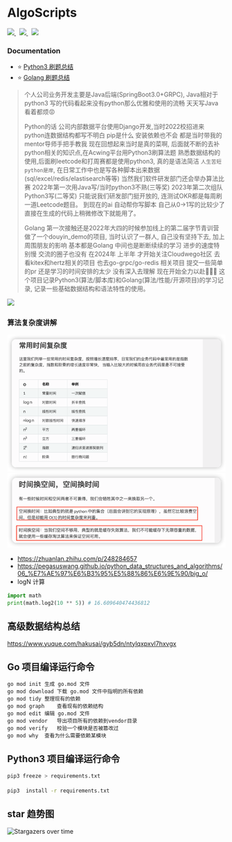 # AlgoScripts

<!-- PROJECT SHIELDS -->


<a href="https://github.com/hakusai22/AlgoScripts/">
    <img src="https://img.shields.io/github/contributors/hakusai22/AlgoScripts" >
</a>
&nbsp;
<a href="https://github.com/hakusai22/AlgoScripts/">
    <img src="https://img.shields.io/github/forks/hakusai22/AlgoScripts" >
</a>
&nbsp;
<a href="https://github.com/hakusai22/AlgoScripts/">
    <img src="https://img.shields.io/github/stars/hakusai22/AlgoScripts" >
</a>

<!-- PROJECT LOGO -->
<br />

### Documentation

- ⭐ [Python3 刷题总结](./Python3_README.md)
- ⭐ [Golang 刷题总结](./Go_README.md)

> 个人公司业务开发主要是Java后端(SpringBoot3.0+GRPC), Java相对于python3 写的代码看起来没有python那么优雅和使用的流畅 天天写Java 看着都烦😡 
>
> Python的话 公司内部数据平台使用Django开发,当时2022校招进来 python连数据结构都写不明白 pip是什么 安装依赖也不会 都是当时带我的mentor导师手把手教我 现在回想起来当时是真的菜啊,
> 后面就不断的去补python相关的知识点,在Acwing平台用Python3刷算法题 熟悉数据结构的使用,后面刷leetcode和打周赛都是使用python3, 真的是语法简洁 `人生苦短 python是岸`, 在日常工作中也是写各种脚本出来数据(sql/excel/redis/elastisearch等等)
> 当然我们软件研发部门还会举办算法比赛 2022年第一次用Java写/当时python3不熟(三等奖) 2023年第二次组队Python3写(二等奖) 只能说我们研发部门挺开放的, 连测试OKR都是每周刷一道Leetcode题目。
> 到现在的ai 自动帮你写脚本 自己从0->1写的比较少了 直接在生成的代码上稍微修改下就能用了。
> 
> Golang 第一次接触还是2022年大四的时候参加线上的第二届字节青训营 做了一个douyin_demo的项目, 当时认识了一群人, 自己没有坚持下去, 加上周围朋友的影响 基本都是Golang 中间也是断断续续的学习 进步的速度特别慢 交流的圈子也没有
> 在2024年 上半年 才开始关注Cloudwego社区 去看kitex和hertz相关的项目 也去go-grpc/go-redis 相关项目 提交一些简单的pr 还是学习的时间安排的太少 没有深入去理解 现在开始全力以赴🌟🌟🌟
> 这个项目记录Python3(算法/脚本库)和Golang(算法/性能/开源项目)的学习记录, 记录一些基础数据结构和语法特性的使用。


<img src="https://fastly.jsdelivr.net/gh/hakusai22/AlgoScripts/al.png"/>


### 算法复杂度讲解
![img_1.png](img_1.png)
![img_2.png](img_2.png)
- https://zhuanlan.zhihu.com/p/248284657
- https://pegasuswang.github.io/python_data_structures_and_algorithms/06_%E7%AE%97%E6%B3%95%E5%88%86%E6%9E%90/big_o/
- logN 计算
```python
import math
print(math.log2(10 ** 5)) # 16.609640474436812
```

## 高级数据结构总结
https://www.yuque.com/hakusai/gyb5dn/ntylqxpxvl7hxvgx

## Go 项目编译运行命令
```bash
go mod init	生成 go.mod 文件
go mod download	下载 go.mod 文件中指明的所有依赖
go mod tidy	整理现有的依赖
go mod graph	查看现有的依赖结构
go mod edit	编辑 go.mod 文件
go mod vendor	导出项目所有的依赖到vendor目录
go mod verify	校验一个模块是否被篡改过
go mod why	查看为什么需要依赖某模块
```

## Python3 项目编译运行命令
```bash
pip3 freeze > requirements.txt   

pip3  install -r requirements.txt
```

## star 趋势图

![Stargazers over time](https://starchart.cc/hakusai22/AlgoScripts.svg)

<!-- links -->

[your-project-path]:hakusai22/AlgoScripts

[contributors-shield]: https://img.shields.io/github/contributors/hakusai22/AlgoScripts.svg?style=for-the-badge

[contributors-url]: https://github.com/hakusai22/AlgoScripts/graphs/contributors

[forks-shield]: https://img.shields.io/github/forks/hakusai22/AlgoScripts.svg?style=for-the-badge

[forks-url]: https://github.com/hakusai22/AlgoScripts/network/members

[stars-shield]: https://img.shields.io/github/stars/hakusai22/AlgoScripts.svg?style=for-the-badge

[stars-url]: https://github.com/hakusai22/AlgoScripts/stargazers

[issues-shield]: https://img.shields.io/github/issues/hakusai22/AlgoScripts.svg?style=for-the-badge

[issues-url]: https://img.shields.io/github/issues/hakusai22/AlgoScripts.svg

[license-shield]: https://img.shields.io/github/license/hakusai22/AlgoScripts.svg?style=for-the-badge

[license-url]: https://github.com/hakusai22/AlgoScripts/blob/master/LICENSE

[linkedin-shield]: https://img.shields.io/badge/-LinkedIn-black.svg?style=for-the-badge&logo=linkedin&colorB=555

[linkedin-url]: https://linkedin.com/in/xxxx



